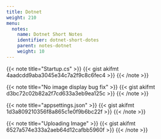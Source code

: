 ```yaml
---
title: Dotnet
weight: 210
menu:
  notes:
    name: Dotnet Short Notes
    identifier: dotnet-short-dotes
    parent: notes-dotnet
    weight: 10
---
```


<!-- Startup.cs -->
{{< note title="Startup.cs" >}}
{{< gist akifmt 4aadcdd9aba3045e34c7a2f9c8c6fec4 >}}
{{< /note >}}

<!-- No image display bug fix -->
{{< note title="No image display bug fix" >}}
{{< gist akifmt d3bc72c02b82a2f7cd633a3eb9ea125c >}}
{{< /note >}}

<!-- appsettings -->
{{< note title="appsettings.json" >}}
{{< gist akifmt 1d3a809210356f8a865c1e0f9b6bc22f >}}
{{< /note >}}

<!-- Uploading Image -->
{{< note title="Uploading Image" >}}
{{< gist akifmt 6527a574e333a2aeb64d12cafbb5960f >}}
{{< /note >}}

